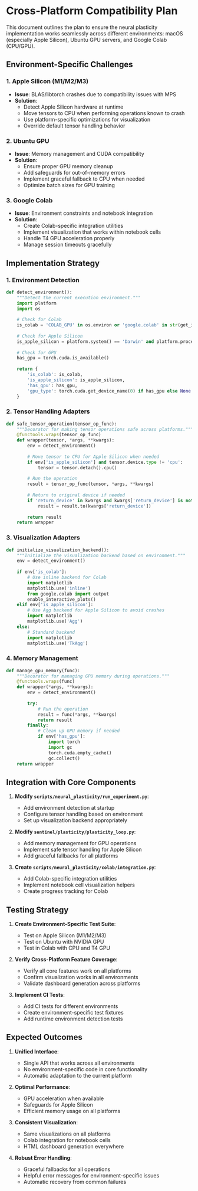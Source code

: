 # Cross-Platform Compatibility Plan

This document outlines the plan to ensure the neural plasticity implementation works seamlessly across different environments: macOS (especially Apple Silicon), Ubuntu GPU servers, and Google Colab (CPU/GPU).

## Environment-Specific Challenges

### 1. Apple Silicon (M1/M2/M3)
- **Issue**: BLAS/libtorch crashes due to compatibility issues with MPS
- **Solution**: 
  - Detect Apple Silicon hardware at runtime
  - Move tensors to CPU when performing operations known to crash
  - Use platform-specific optimizations for visualization
  - Override default tensor handling behavior

### 2. Ubuntu GPU
- **Issue**: Memory management and CUDA compatibility
- **Solution**:
  - Ensure proper GPU memory cleanup
  - Add safeguards for out-of-memory errors
  - Implement graceful fallback to CPU when needed
  - Optimize batch sizes for GPU training

### 3. Google Colab
- **Issue**: Environment constraints and notebook integration
- **Solution**:
  - Create Colab-specific integration utilities
  - Implement visualization that works within notebook cells
  - Handle T4 GPU acceleration properly
  - Manage session timeouts gracefully

## Implementation Strategy

### 1. Environment Detection

```python
def detect_environment():
    """Detect the current execution environment."""
    import platform
    import os
    
    # Check for Colab
    is_colab = 'COLAB_GPU' in os.environ or 'google.colab' in str(get_ipython())
    
    # Check for Apple Silicon
    is_apple_silicon = platform.system() == 'Darwin' and platform.processor() == 'arm'
    
    # Check for GPU
    has_gpu = torch.cuda.is_available()
    
    return {
        'is_colab': is_colab,
        'is_apple_silicon': is_apple_silicon,
        'has_gpu': has_gpu,
        'gpu_type': torch.cuda.get_device_name(0) if has_gpu else None
    }
```

### 2. Tensor Handling Adapters

```python
def safe_tensor_operation(tensor_op_func):
    """Decorator for making tensor operations safe across platforms."""
    @functools.wraps(tensor_op_func)
    def wrapper(tensor, *args, **kwargs):
        env = detect_environment()
        
        # Move tensor to CPU for Apple Silicon when needed
        if env['is_apple_silicon'] and tensor.device.type != 'cpu':
            tensor = tensor.detach().cpu()
            
        # Run the operation
        result = tensor_op_func(tensor, *args, **kwargs)
        
        # Return to original device if needed
        if 'return_device' in kwargs and kwargs['return_device'] is not None:
            result = result.to(kwargs['return_device'])
            
        return result
    return wrapper
```

### 3. Visualization Adapters

```python
def initialize_visualization_backend():
    """Initialize the visualization backend based on environment."""
    env = detect_environment()
    
    if env['is_colab']:
        # Use inline backend for Colab
        import matplotlib
        matplotlib.use('inline')
        from google.colab import output
        enable_interactive_plots()
    elif env['is_apple_silicon']:
        # Use Agg backend for Apple Silicon to avoid crashes
        import matplotlib
        matplotlib.use('Agg')
    else:
        # Standard backend
        import matplotlib
        matplotlib.use('TkAgg')
```

### 4. Memory Management

```python
def manage_gpu_memory(func):
    """Decorator for managing GPU memory during operations."""
    @functools.wraps(func)
    def wrapper(*args, **kwargs):
        env = detect_environment()
        
        try:
            # Run the operation
            result = func(*args, **kwargs)
            return result
        finally:
            # Clean up GPU memory if needed
            if env['has_gpu']:
                import torch
                import gc
                torch.cuda.empty_cache()
                gc.collect()
    return wrapper
```

## Integration with Core Components

1. **Modify `scripts/neural_plasticity/run_experiment.py`**:
   - Add environment detection at startup
   - Configure tensor handling based on environment
   - Set up visualization backend appropriately

2. **Modify `sentinel/plasticity/plasticity_loop.py`**:
   - Add memory management for GPU operations
   - Implement safe tensor handling for Apple Silicon
   - Add graceful fallbacks for all platforms

3. **Create `scripts/neural_plasticity/colab/integration.py`**:
   - Add Colab-specific integration utilities
   - Implement notebook cell visualization helpers
   - Create progress tracking for Colab

## Testing Strategy

1. **Create Environment-Specific Test Suite**:
   - Test on Apple Silicon (M1/M2/M3)
   - Test on Ubuntu with NVIDIA GPU
   - Test in Colab with CPU and T4 GPU

2. **Verify Cross-Platform Feature Coverage**:
   - Verify all core features work on all platforms
   - Confirm visualization works in all environments
   - Validate dashboard generation across platforms

3. **Implement CI Tests**:
   - Add CI tests for different environments
   - Create environment-specific test fixtures
   - Add runtime environment detection tests

## Expected Outcomes

1. **Unified Interface**:
   - Single API that works across all environments
   - No environment-specific code in core functionality
   - Automatic adaptation to the current platform

2. **Optimal Performance**:
   - GPU acceleration when available
   - Safeguards for Apple Silicon
   - Efficient memory usage on all platforms

3. **Consistent Visualization**:
   - Same visualizations on all platforms
   - Colab integration for notebook cells
   - HTML dashboard generation everywhere

4. **Robust Error Handling**:
   - Graceful fallbacks for all operations
   - Helpful error messages for environment-specific issues
   - Automatic recovery from common failures